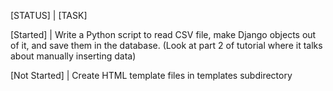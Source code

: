 [STATUS] | [TASK]

[Started] | Write a Python script to read CSV file, make Django objects out of it, and save them in the database. 
		(Look at part 2 of tutorial where it talks about manually inserting data)

[Not Started] | Create HTML template files in templates subdirectory

